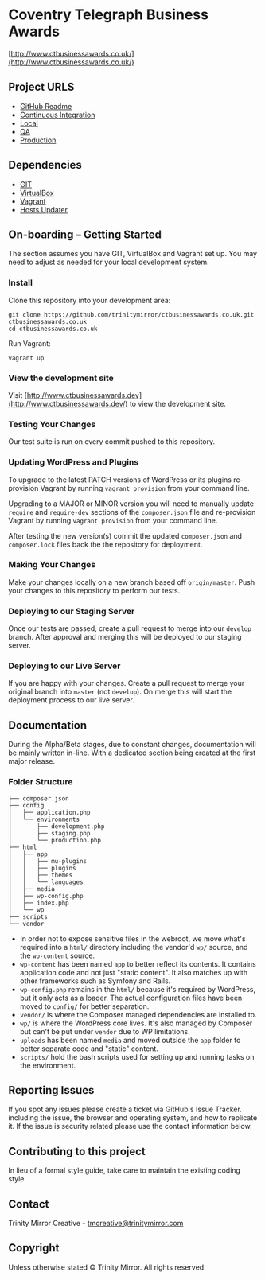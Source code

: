 # Coventry Telegraph Business Awards
[http://www.ctbusinessawards.co.uk/](http://www.ctbusinessawards.co.uk/)

## Project URLS

- [GitHub Readme](https://github.com/trinitymirror/ctbusinessawards.co.uk/blob/master/README.md)
- [Continuous Integration](https://codeship.com/projects/132741/)
- [Local](http://www.ctbusinessawards.dev/)
- [QA](http://beta.ctbusinessawards.co.uk)
- [Production](http://www.ctbusinessawards.co.uk)

## Dependencies

- [GIT](https://git-scm.com/downloads)
- [VirtualBox](https://www.virtualbox.org/)
- [Vagrant](https://www.vagrantup.com/downloads.html)
 - [Hosts Updater](https://github.com/cogitatio/vagrant-hostsupdater)


## On-boarding – Getting Started

The section assumes you have GIT, VirtualBox and Vagrant set up. You may need to adjust as needed for your local development system.

### Install

Clone this repository into your development area:

```
git clone https://github.com/trinitymirror/ctbusinessawards.co.uk.git ctbusinessawards.co.uk
cd ctbusinessawards.co.uk
```

Run Vagrant:

```
vagrant up
```

### View the development site

Visit [http://www.ctbusinessawards.dev](http://www.ctbusinessawards.dev/) to view the development site.

### Testing Your Changes

Our test suite is run on every commit pushed to this repository.

### Updating WordPress and Plugins

To upgrade to the latest PATCH versions of WordPress or its plugins re-provision Vagrant by running `vagrant provision` from your command line.

Upgrading to a MAJOR or MINOR version you will need to manually update `require` and `require-dev` sections of the `composer.json` file and re-provision Vagrant by running `vagrant provision` from your command line.

After testing the new version(s) commit the updated `composer.json` and `composer.lock` files back the the repository for deployment.

### Making Your Changes

Make your changes locally on a new branch based off `origin/master`. Push your changes to this repository to perform our tests.

### Deploying to our Staging Server

Once our tests are passed, create a pull request to merge into our `develop` branch. After approval and merging this will be deployed to our staging server.

### Deploying to our Live Server

If you are happy with your changes. Create a pull request to merge your original branch into `master` (not `develop`). On merge this will start the deployment process to our live server.

## Documentation

During the Alpha/Beta stages, due to constant changes, documentation will be mainly written in-line. With a dedicated section being created at the first major release.

### Folder Structure

```
├── composer.json
├── config
│   ├── application.php
│   └── environments
│       ├── development.php
│       ├── staging.php
│       └── production.php
├── html
│   ├── app
│   │   ├── mu-plugins
│   │   ├── plugins
│   │   ├── themes
│   │   └── languages
│   ├── media
│   ├── wp-config.php
│   ├── index.php
│   └── wp
├── scripts
└── vendor
```

- In order not to expose sensitive files in the webroot, we move what's required into a `html/` directory including the vendor'd `wp/` source, and the `wp-content` source.
- `wp-content` has been named `app` to better reflect its contents. It contains application code and not just "static content". It also matches up with other frameworks such as Symfony and Rails.
- `wp-config.php` remains in the `html/` because it's required by WordPress, but it only acts as a loader. The actual configuration files have been moved to `config/` for better separation.
- `vendor/` is where the Composer managed dependencies are installed to.
- `wp/` is where the WordPress core lives. It's also managed by Composer but can't be put under `vendor` due to WP limitations.
- `uploads` has been named `media` and moved outside the `app` folder to better separate code and "static" content.
- `scripts/` hold the bash scripts used for setting up and running tasks on the environment.

## Reporting Issues

If you spot any issues please create a ticket via GitHub's Issue Tracker. including the issue, the browser and operating system, and how to replicate it. If the issue is security related please use the contact information below.

## Contributing to this project

In lieu of a formal style guide, take care to maintain the existing coding style.

## Contact

Trinity Mirror Creative - [tmcreative@trinitymirror.com](tmcreative@trinitymirror.com)

## Copyright

Unless otherwise stated © Trinity Mirror. All rights reserved.
